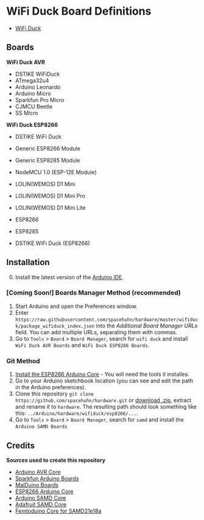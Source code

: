 # WiFi Duck Board Definitions

* [WiFi Duck](https://github.com/spacehuhn/WiFiDuck)

## Boards

**WiFi Duck AVR**
* DSTIKE WiFiDuck
* ATmega32u4
* Arduino Leonardo
* Arduino Micro
* Sparkfun Pro Micro
* CJMCU Beetle
* SS Micro

**WiFi Duck ESP8266**
* DSTIKE WiFi Duck
* Generic ESP8266 Module
* Generic ESP8285 Module
* NodeMCU 1.0 (ESP-12E Module)
* LOLIN(WEMOS) D1 Mini
* LOLIN(WEMOS) D1 Mini Pro
* LOLIN(WEMOS) D1 Mini Lite
			
* ESP8266
* ESP8285
* DSTIKE WiFi Duck (ESP8266)

## Installation 

0. Install the latest version of the [Arduino IDE](https://www.arduino.cc/en/main/software).

### [Coming Soon!] Boards Manager Method (recommended)

1. Start Arduino and open the Preferences window.
2. Enter `https://raw.githubusercontent.com/spacehuhn/hardware/master/wifiduck/package_wifiduck_index.json` into the *Additional Board Manager URLs* field. You can add multiple URLs, separating them with commas.
3. Go to `Tools` > `Board` > `Board Manager`, search for `wifi duck` and install `WiFi Duck AVR Boards` and `WiFi Duck ESP8266 Boards`.

### Git Method

1. [Install the ESP8266 Arduino Core](https://github.com/esp8266/Arduino#installing-with-boards-manager) - You will need the tools it installes.
2. Go to your Arduino sketchbook location (you can see and edit the path in the Arduino preferences).
3. Clone this repository `git clone https://github.com/spacehuhn/hardware.git` or [download .zip](https://github.com/spacehuhn/Arduino/archive/master.zip), extract and rename it to `hardware`. 
The resulting path should look something like this: `../Arduino/hardware/wifiduck/esp8266/...`.
4. Go to `Tools` > `Board` > `Board Manager`, search for `samd` and install the `Arduino SAMD Boards`

## Credits

**Sources used to create this repository**
* [Arduino AVR Core](https://github.com/arduino/ArduinoCore-avr)
* [Sparkfun Arduino Boards](https://github.com/sparkfun/Arduino_Boards/)
* [MalDuino Boards](https://github.com/jLynx/MalDuino_Boards/)
* [ESP8266 Arduino Core](https://github.com/esp8266/Arduino)
* [Arduino SAMD Core](https://github.com/arduino/ArduinoCore-samd)
* [Adafruit SAMD Core](https://github.com/adafruit/ArduinoCore-samd)
* [Femtoduino Core for SAMD21e18a](https://github.com/femtoduino/ArduinoCore-atsamd21e18a)